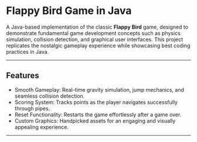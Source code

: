 #  Flappy Bird Game in Java

A Java-based implementation of the classic **Flappy Bird** game, designed to demonstrate fundamental game development concepts such as physics simulation, collision detection, and graphical user interfaces. This project replicates the nostalgic gameplay experience while showcasing best coding practices in Java.

---

##  Features
- Smooth Gameplay: Real-time gravity simulation, jump mechanics, and seamless collision detection.  
- Scoring System: Tracks points as the player navigates successfully through pipes.  
- Reset Functionality: Restarts the game effortlessly after a game over.  
- Custom Graphics: Handpicked assets for an engaging and visually appealing experience.  

---
